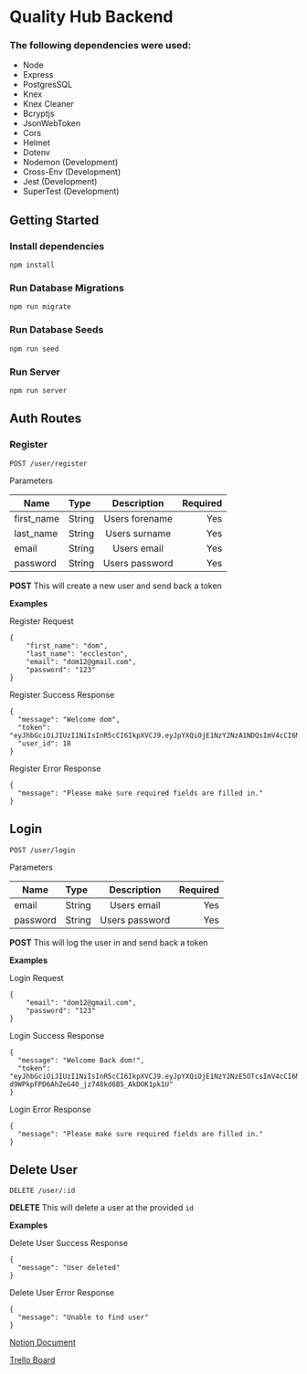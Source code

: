 # Quality Hub Backend

### The following dependencies were used:

- Node
- Express
- PostgresSQL
- Knex
- Knex Cleaner
- Bcryptjs
- JsonWebToken
- Cors
- Helmet
- Dotenv
- Nodemon (Development)
- Cross-Env (Development)
- Jest (Development)
- SuperTest (Development)

## Getting Started

### Install dependencies

`npm install`

### Run Database Migrations

`npm run migrate`

### Run Database Seeds

`npm run seed`

### Run Server

`npm run server`

## Auth Routes

### Register

`POST /user/register`

Parameters

| Name       | Type   |  Description   | Required |
| ---------- | :----- | :------------: | -------: |
| first_name | String | Users forename |      Yes |
| last_name  | String | Users surname  |      Yes |
| email      | String |  Users email   |      Yes |
| password   | String | Users password |      Yes |

**POST** This will create a new user and send back a token

**Examples**

Register Request

```
{
	"first_name": "dom",
	"last_name": "eccleston",
	"email": "dom12@gmail.com",
	"password": "123"
}
```

Register Success Response

```
{
  "message": "Welcome dom",
  "token": "eyJhbGciOiJIUzI1NiIsInR5cCI6IkpXVCJ9.eyJpYXQiOjE1NzY2NzA1NDQsImV4cCI6MTU3Njc1Njk0NH0.jpyV3IoB3sYehy8CdQ_h1EPhSjIrglvmVEEgUyqo_Zs",
  "user_id": 18
}
```

Register Error Response

```
{
  "message": "Please make sure required fields are filled in."
}
```

## Login

`POST /user/login`

Parameters

| Name     | Type   |  Description   | Required |
| -------- | :----- | :------------: | -------: |
| email    | String |  Users email   |      Yes |
| password | String | Users password |      Yes |

**POST** This will log the user in and send back a token

**Examples**

Login Request

```
{
	"email": "dom12@gmail.com",
	"password": "123"
}
```

Login Success Response

```
{
  "message": "Welcome Back dom!",
  "token": "eyJhbGciOiJIUzI1NiIsInR5cCI6IkpXVCJ9.eyJpYXQiOjE1NzY2NzE5OTcsImV4cCI6MTU3Njc1ODM5N30.HkW-d9WPkpFPD6AhZeG40_jz748kd6B5_AkDOK1pk1U"
}
```

Login Error Response

```
{
  "message": "Please make sure required fields are filled in."
}
```

## Delete User

`DELETE /user/:id`

**DELETE** This will delete a user at the provided `id`

**Examples**

Delete User Success Response

```
{
  "message": "User deleted"
}
```

Delete User Error Response

```
{
  "message": "Unable to find user"
}
```

[Notion Document](https://www.notion.so/EU3-QualityHub-503a434aa6b4425595d2b4fa03a1d406)

[Trello Board](https://trello.com/b/SlF9gway/quality-hub)

